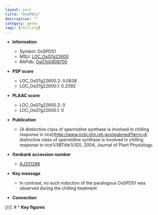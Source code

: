 ```yaml
---
layout: post
title: "OsSPDS1"
description: ""
category: genes
tags: [chilling]
---
```


* **Information**  
    + Symbol: OsSPDS1  
    + MSU: [LOC_Os07g22600](http://rice.plantbiology.msu.edu/cgi-bin/ORF_infopage.cgi?orf=LOC_Os07g22600)  
    + RAPdb: [Os07g0408700](http://rapdb.dna.affrc.go.jp/viewer/gbrowse_details/irgsp1?name=Os07g0408700)  

* **PSP score**  
    + LOC_Os07g22600.2: 0.0838 
    + LOC_Os07g22600.1: 0.2092 

* **PLAAC score**  
    + LOC_Os07g22600.2: 0 
    + LOC_Os07g22600.1: 0 

* **Publication**  
    + [A distinctive class of spermidine synthase is involved in chilling response in rice](http://www.ncbi.nlm.nih.gov/pubmed?term=A distinctive class of spermidine synthase is involved in chilling response in rice%5BTitle%5D), 2004, Journal of Plant Physiology.

* **Genbank accession number**  
    + [AJ251298](http://www.ncbi.nlm.nih.gov/nuccore/AJ251298)

* **Key message**  
    + In contrast, no such induction of the paralogous OsSPDS1 was observed during the chilling treatment

* **Connection**  

[//]: # * **Key figures**  


